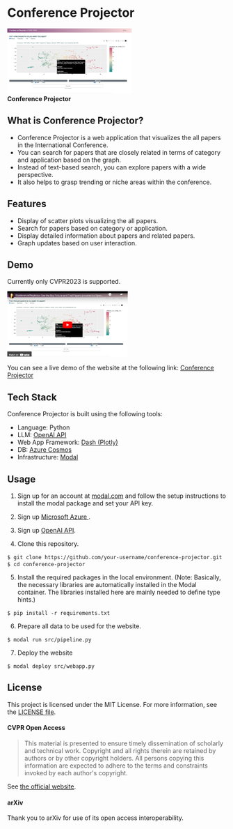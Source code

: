 # Conference Projector

<a herf="https://yuukicammy--paper-viz-webapp-wrapper.modal.run/">
<img src="https://github.com/yuukicammy/conference-projector/raw/main/data/readme/first_screen_smpl.png" height=150 alt="Top Screen" title="Top Screen"><br>
<b>Conference Projector</b></a>



## What is Conference Projector?

* Conference Projector is a web application that visualizes the all papers in the International Conference.
* You can search for papers that are closely related in terms of category and application based on the graph.
* Instead of text-based search, you can explore papers with a wide perspective.
* It also helps to grasp trending or niche areas within the conference.

## Features
* Display of scatter plots visualizing the all papers.
* Search for papers based on category or application.
* Display detailed information about papers and related papers.
* Graph updates based on user interaction.

## Demo

Currently only CVPR2023 is supported.

<a href="https://www.youtube.com/watch?v=k__408VdaDk">
<img src="https://github.com/yuukicammy/conference-projector/raw/main/data/readme/youtube_screen.png" height=150 alt="YouTube Screen" title="YouTube Screen"></a>

You can see a live demo of the website at the following link: [Conference Projector](https://yuukicammy--paper-viz-webapp-wrapper.modal.run)

## Tech Stack

Conference Projector is built using the following tools:

- Language: Python
- LLM: [OpenAI API](https://openai.com/blog/openai-api)
- Web App Framework: [Dash (Plotly)](https://dash.plotly.com/)
- DB: [Azure Cosmos](https://azure.microsoft.com/en-us/products/cosmos-db/)
- Infrastructure: [Modal](https://modal.com/)

## Usage

1. Sign up for an account at [modal.com](https://modal.com/) and follow the setup instructions to install the modal package and set your API key.

1. Sign up [Microsoft Azure ](https://azure.microsoft.com/en-us/free/cosmos-db/).

1. Sign up [OpenAI API](https://platform.openai.com/).

1. Clone this repository.
```
$ git clone https://github.com/your-username/conference-projector.git
$ cd conference-projector
```
5. Install the required packages in the local environment. (Note: Basically, the necessary libraries are automatically installed in the Modal container. The libraries installed here are mainly needed to define type hints.)
```
$ pip install -r requirements.txt
```
6. Prepare all data to be used for the website.
```
$ modal run src/pipeline.py
```
7. Deploy the website
```
$ modal deploy src/webapp.py
```

## License
This project is licensed under the MIT License. For more information, see the [LICENSE file](.MIT_License.txt).

#### CVPR Open Access 
> This material is presented to ensure timely dissemination of scholarly and technical work. Copyright and all rights therein are retained by authors or by other copyright holders. All persons copying this information are expected to adhere to the terms and constraints invoked by each author's copyright.

See [the official website](https://openaccess.thecvf.com/menu).

#### arXiv
Thank you to arXiv for use of its open access interoperability.

#### 